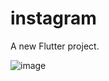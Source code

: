# instagram

A new Flutter project.

![image](https://user-images.githubusercontent.com/84014085/224560944-65997b4c-d617-4926-9f32-105094077a69.png)

